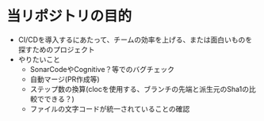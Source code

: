 # 当リポジトリの目的
- CI/CDを導入するにあたって、チームの効率を上げる、または面白いものを探すためのプロジェクト
- やりたいこと
    - SonarCodeやCognitive？等でのバグチェック
    - 自動マージ(PR作成等)
    - ステップ数の換算(clocを使用する、ブランチの先端と派生元のSha1の比較でできる？)
    - ファイルの文字コードが統一されていることの確認